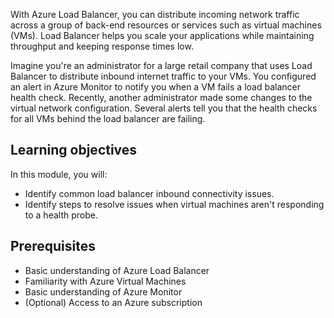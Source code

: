 With Azure Load Balancer, you can distribute incoming network traffic across a group of back-end resources or services such as virtual machines (VMs). Load Balancer helps you scale your applications while maintaining throughput and keeping response times low.

Imagine you're an administrator for a large retail company that uses Load Balancer to distribute inbound internet traffic to your VMs. You configured an alert in Azure Monitor to notify you when a VM fails a load balancer health check. Recently, another administrator made some changes to the virtual network configuration. Several alerts tell you that the health checks for all VMs behind the load balancer are failing.

## Learning objectives

In this module, you will:

- Identify common load balancer inbound connectivity issues.
- Identify steps to resolve issues when virtual machines aren't responding to a health probe.

## Prerequisites

- Basic understanding of Azure Load Balancer
- Familiarity with Azure Virtual Machines
- Basic understanding of Azure Monitor
- (Optional) Access to an Azure subscription
